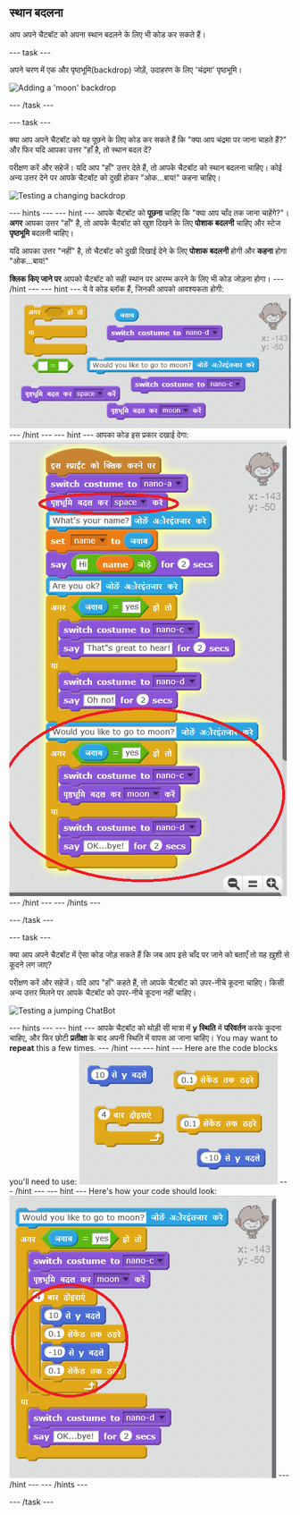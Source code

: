 ## स्थान बदलना

आप अपने चैटबॉट को अपना स्थान बदलने के लिए भी कोड कर सकते हैं।

\--- task \---

अपने चरण में एक और पृष्ठभूमि(backdrop) जोड़ें, उदाहरण के लिए 'चंद्रमा' पृष्ठभूमि।

![Adding a 'moon' backdrop](images/chatbot-moon.png)

\--- /task \---

\--- task \---

क्या आप अपने चैटबॉट को यह पूछने के लिए कोड कर सकते हैं कि "क्या आप चंद्रमा पर जाना चाहते हैं?" और फिर यदि आपका उत्तर "हाँ है, तो स्थान बदल दें?

परीक्षण करें और सहेजें। यदि आप "हाँ" उत्तर देते हैं, तो आपके चैटबॉट को स्थान बदलना चाहिए। कोई अन्य उत्तर देने पर आपके चैटबॉट को दुखी होकर "ओक...बाय!" कहना चाहिए।

![Testing a changing backdrop](images/chatbot-backdrop-test.png)

\--- hints \--- \--- hint \--- आपके चैटबॉट को **पूछना** चाहिए कि "क्या आप चाँद तक जाना चाहेंगे?"। **अगर** आपका उत्तर "हाँ" है, तो आपके चैटबॉट को खुश दिखने के लिए **पोशाक बदलनी** चाहिए और स्टेज **पृष्ठभूमि** बदलनी चाहिए।

यदि आपका उत्तर "नहीं" है, तो चैटबॉट को दुखी दिखाई देने के लिए **पोशाक बदलनी** होगी और **कहना** होगा "ओक...बाय!"

**क्लिक किए जाने पर** आपको चैटबॉट को सही स्थान पर आरम्भ करने के लिए भी कोड जोड़ना होगा। \--- /hint \--- \--- hint \--- ये वे कोड ब्लॉक हैं, जिनकी आपको आवश्यकता होगी: ![Blocks for changing the backdrop](images/chatbot-backdrop-blocks.png) \--- /hint \--- \--- hint \--- आपका कोड इस प्रकार दखाई देगा: ![Code for changing the backdrop](images/chatbot-backdrop-code.png) \--- /hint \--- \--- /hints \---

\--- /task \---

\--- task \---

क्या आप अपने चैटबॉट में ऐसा कोड जोड़ सकते हैं कि जब आप इसे चाँद पर जाने को बताएँ तो यह ख़ुशी से कूदने लग जाए?

परीक्षण करें और सहेजें। यदि आप "हाँ" कहते हैं, तो आपके चैटबॉट को उपर-नीचे कूदना चाहिए। किसी अन्य उत्तर मिलने पर आपके चैटबॉट को उपर-नीचे कूदना नहीं चाहिए।

![Testing a jumping ChatBot](images/chatbot-jump-test.png)

\--- hints \--- \--- hint \--- आपके चैटबॉट को थोड़ी सी मात्रा में **y स्थिति** में **परिवर्तन** करके कूदना चाहिए, और फिर छोटी **प्रतीक्षा** के बाद अपनी स्थिति में वापस आ जाना चाहिए। You may want to **repeat** this a few times. \--- /hint \--- \--- hint \--- Here are the code blocks you'll need to use: ![Blocks for a jumping ChatBot](images/chatbot-jump-blocks.png) \--- /hint \--- \--- hint \--- Here's how your code should look: ![Code for a jumping ChatBot](images/chatbot-jump-code.png) \--- /hint \--- \--- /hints \---

\--- /task \---